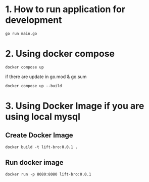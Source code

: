 # 1. How to run application for development

```
go run main.go
```

# 2. Using docker compose

```
docker compose up
```

if there are update in go.mod & go.sum

```
docker compose up --build
```

# 3. Using Docker Image if you are using local mysql

## Create Docker Image

```
docker build -t lift-bro:0.0.1 .
```

## Run docker image

```
docker run -p 8080:8080 lift-bro:0.0.1
```
